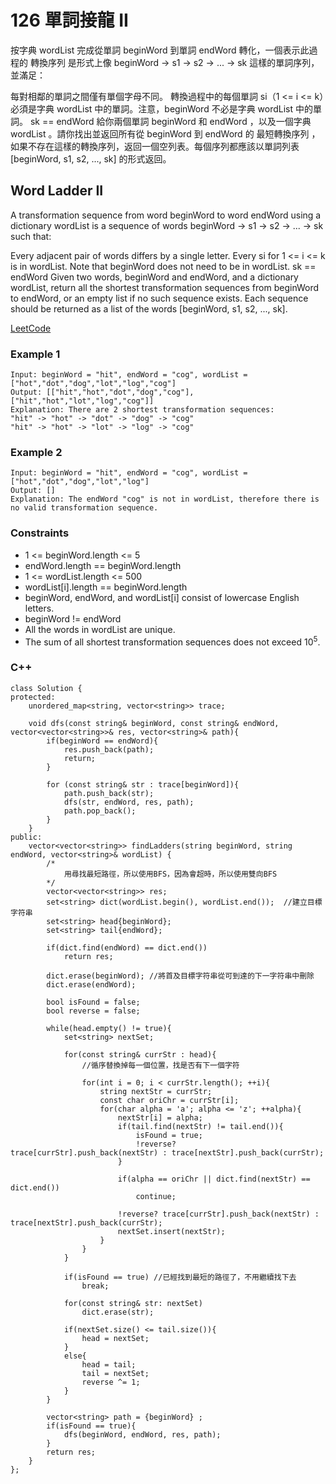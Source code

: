 # 126 單詞接龍 II

按字典 wordList 完成從單詞 beginWord 到單詞 endWord 轉化，一個表示此過程的 轉換序列 是形式上像 beginWord -> s1 -> s2 -> ... -> sk 這樣的單詞序列，並滿足：

每對相鄰的單詞之間僅有單個字母不同。
轉換過程中的每個單詞 si（1 <= i <= k）必須是字典 wordList 中的單詞。注意，beginWord 不必是字典 wordList 中的單詞。
sk == endWord
給你兩個單詞 beginWord 和 endWord ，以及一個字典 wordList 。請你找出並返回所有從 beginWord 到 endWord 的 最短轉換序列 ，如果不存在這樣的轉換序列，返回一個空列表。每個序列都應該以單詞列表 [beginWord, s1, s2, ..., sk] 的形式返回。


## Word Ladder II

A transformation sequence from word beginWord to word endWord using a dictionary wordList is a sequence of words beginWord -> s1 -> s2 -> ... -> sk such that:

Every adjacent pair of words differs by a single letter.
Every si for 1 <= i <= k is in wordList. Note that beginWord does not need to be in wordList.
sk == endWord
Given two words, beginWord and endWord, and a dictionary wordList, return all the shortest transformation sequences from beginWord to endWord, or an empty list if no such sequence exists. Each sequence should be returned as a list of the words [beginWord, s1, s2, ..., sk].

[LeetCode](https://leetcode.cn/problems/word-ladder-ii/)

### Example 1

```
Input: beginWord = "hit", endWord = "cog", wordList = ["hot","dot","dog","lot","log","cog"]
Output: [["hit","hot","dot","dog","cog"],["hit","hot","lot","log","cog"]]
Explanation: There are 2 shortest transformation sequences:
"hit" -> "hot" -> "dot" -> "dog" -> "cog"
"hit" -> "hot" -> "lot" -> "log" -> "cog"
```

### Example 2

```
Input: beginWord = "hit", endWord = "cog", wordList = ["hot","dot","dog","lot","log"]
Output: []
Explanation: The endWord "cog" is not in wordList, therefore there is no valid transformation sequence.
``` 

### Constraints

* 1 <= beginWord.length <= 5
* endWord.length == beginWord.length
* 1 <= wordList.length <= 500
* wordList[i].length == beginWord.length
* beginWord, endWord, and wordList[i] consist of lowercase English letters.
* beginWord != endWord
* All the words in wordList are unique.
* The sum of all shortest transformation sequences does not exceed 10<sup>5</sup>.


### C++ 

```
class Solution {
protected:
    unordered_map<string, vector<string>> trace;    

    void dfs(const string& beginWord, const string& endWord, vector<vector<string>>& res, vector<string>& path){
        if(beginWord == endWord){            
            res.push_back(path);
            return;
        }

        for (const string& str : trace[beginWord]){
            path.push_back(str);
            dfs(str, endWord, res, path);
            path.pop_back();
        }        
    }
public:
    vector<vector<string>> findLadders(string beginWord, string endWord, vector<string>& wordList) {
        /*
            用尋找最短路徑，所以使用BFS，因為會超時，所以使用雙向BFS
        */
        vector<vector<string>> res;
        set<string> dict(wordList.begin(), wordList.end());  //建立目標字符串
        set<string> head{beginWord};
        set<string> tail{endWord};

        if(dict.find(endWord) == dict.end())
            return res;        

        dict.erase(beginWord); //將首及目標字符串從可到達的下一字符串中刪除
        dict.erase(endWord);

        bool isFound = false;
        bool reverse = false;

        while(head.empty() != true){
            set<string> nextSet;
            
            for(const string& currStr : head){                
                //循序替換掉每一個位置，找是否有下一個字符               

                for(int i = 0; i < currStr.length(); ++i){
                    string nextStr = currStr;
                    const char oriChr = currStr[i];
                    for(char alpha = 'a'; alpha <= 'z'; ++alpha){
                        nextStr[i] = alpha;
                        if(tail.find(nextStr) != tail.end()){
                            isFound = true;
                            !reverse? trace[currStr].push_back(nextStr) : trace[nextStr].push_back(currStr); 
                        }

                        if(alpha == oriChr || dict.find(nextStr) == dict.end())
                            continue;                        
                        
                        !reverse? trace[currStr].push_back(nextStr) : trace[nextStr].push_back(currStr);                         
                        nextSet.insert(nextStr);               
                    }
                }
            }

            if(isFound == true) //已經找到最短的路徑了，不用繼續找下去
                break;
            
            for(const string& str: nextSet)
                dict.erase(str);

            if(nextSet.size() <= tail.size()){
                head = nextSet;
            }
            else{
                head = tail;
                tail = nextSet;
                reverse ^= 1;
            }
        }
        
        vector<string> path = {beginWord} ;
        if(isFound == true){
            dfs(beginWord, endWord, res, path);
        }
        return res;
    }
};
```
